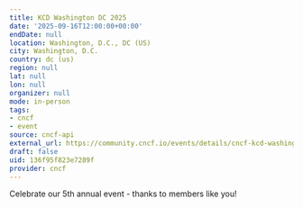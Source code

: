 ```yaml
---
title: KCD Washington DC 2025
date: '2025-09-16T12:00:00+00:00'
endDate: null
location: Washington, D.C., DC (US)
city: Washington, D.C.
country: dc (us)
region: null
lat: null
lon: null
organizer: null
mode: in-person
tags:
- cncf
- event
source: cncf-api
external_url: https://community.cncf.io/events/details/cncf-kcd-washington-dc-presents-kcd-washington-dc-2025/
draft: false
uid: 136f95f823e7289f
provider: cncf
---
```

Celebrate our 5th annual event - thanks to members like you!
